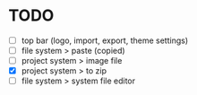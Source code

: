 # TODO

- [ ] top bar (logo, import, export, theme settings)
- [ ] file system > paste (copied)
- [ ] project system > image file
- [x] project system > to zip
- [ ] file system > system file editor